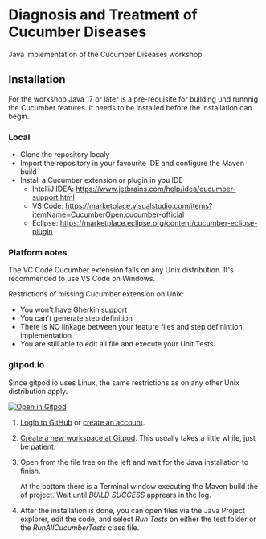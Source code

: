 # Diagnosis and Treatment of Cucumber Diseases

Java implementation of the Cucumber Diseases workshop

## Installation
For the workshop Java 17 or later is a pre-requisite for building und runnnig the Cucumber features. It needs to be installed before the installation can begin.

### Local

* Clone the repository localy
* Import the repository in your favourite IDE and configure the Maven build
* Install a Cucumber extension or plugin in you IDE
   * IntelliJ IDEA: https://www.jetbrains.com/help/idea/cucumber-support.html
   * VS Code: https://marketplace.visualstudio.com/items?itemName=CucumberOpen.cucumber-official
   * Eclipse: https://marketplace.eclipse.org/content/cucumber-eclipse-plugin

### Platform notes
The VC Code Cucumber extension fails on any Unix distribution. It's recommended to use VS Code on Windows.

Restrictions of missing Cucumber extension on Unix:
* You won't have Gherkin support
* You can't generate step definition
* There is NO linkage between your feature files and step definintion implementation
* You are still able to edit all file and execute your Unit Tests.

### gitpod.io
Since gitpod.io uses Linux, the same restrictions as on any other Unix distribution apply.

<a href="https://gitpod.io/#https://github.com/rolger/cucumber-diseases-java" target="_blank"> 
<img src="https://gitpod.io/button/open-in-gitpod.svg" alt="Open in Gitpod">
</a>


1. [Login to GitHub](https://github.com/login) or [create an account](https://github.com/join).

2. [Create a new workspace at Gitpod](https://gitpod.io/new/#https://github.com/Nagarro-Technical-Coaching-Workshops/cucumber-diseases).
   This usually takes a little while, just be patient.

3. Open  from the file tree on the left and wait for the Java installation to finish.

   At the bottom there is a Terminal window executing the Maven build the of project. Wait until _BUILD SUCCESS_ apprears in the log.

4. After the installation is done, you can open files via the Java Project explorer, edit the code, and select _Run Tests_ on either the test folder or the _RunAllCucumberTests_ class file.


